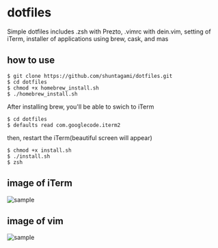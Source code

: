 # dotfiles
Simple dotfiles includes
.zsh with Prezto, 
.vimrc with dein.vim,
setting of iTerm,
installer of applications using brew, cask, and mas

## how to use

```
$ git clone https://github.com/shuntagami/dotfiles.git
$ cd dotfiles
$ chmod +x homebrew_install.sh 
$ ./homebrew_install.sh
```

After installing brew, you'll be able to swich to iTerm<br>
```
$ cd dotfiles
$ defaults read com.googlecode.iterm2
```

then, restart the iTerm(beautiful screen will appear)

```
$ chmod +x install.sh
$ ./install.sh
$ zsh
```

## image of iTerm
![sample](https://user-images.githubusercontent.com/69618840/103264511-44306b00-49ee-11eb-8e5e-4398c46d2993.png)

## image of vim
![sample](https://user-images.githubusercontent.com/69618840/102888454-2d44c280-449c-11eb-94fe-7b235b0c2382.png)
